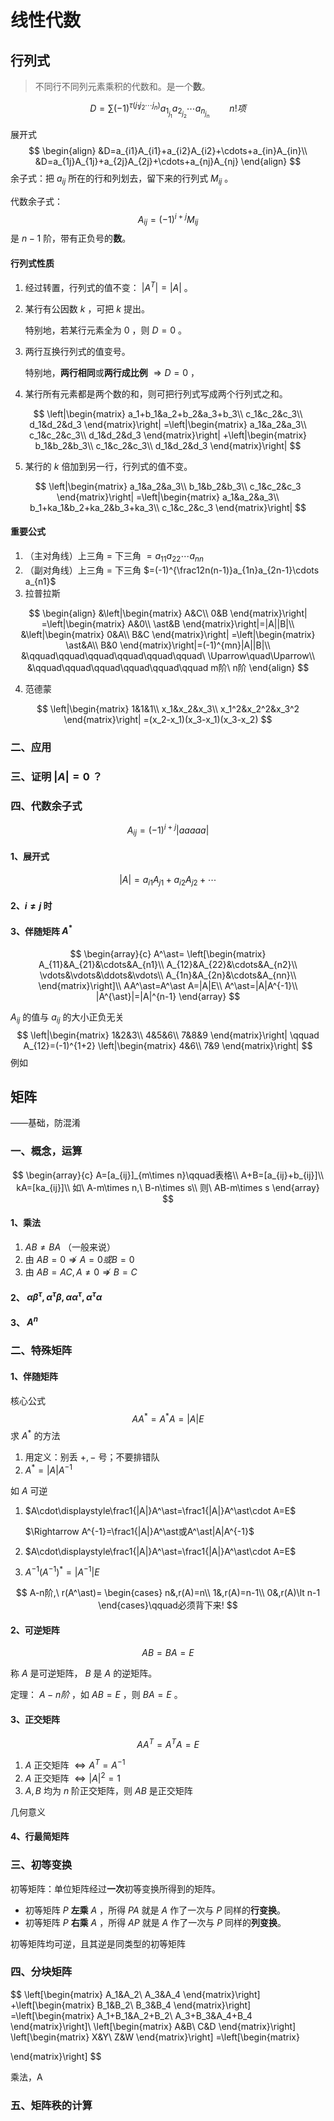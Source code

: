 # 线性代数

## 行列式

> 不同行不同列元素乘积的代数和。是一个**数**。

$$
D=\sum(-1)^{\tau(j_1j_2\cdots j_n)}a_{1_{j_1}}a_{2_{j_2}}\cdots a_{n_{j_n}}\qquad n!项
$$

展开式
$$
\begin{align}
&D=a_{i1}A_{i1}+a_{i2}A_{i2}+\cdots+a_{in}A_{in}\\
&D=a_{1j}A_{1j}+a_{2j}A_{2j}+\cdots+a_{nj}A_{nj}
\end{align}
$$
余子式：把 $a_{ij}$ 所在的行和列划去，留下来的行列式 $M_{ij}$ 。

代数余子式：
$$
A_{ij}=(-1)^{i+j}M_{ij}
$$
是 $n-1$ 阶，带有正负号的**数**。

#### 行列式性质

1. 经过转置，行列式的值不变： $|A^T|=|A|$ 。

2. 某行有公因数 $k$ ，可把 $k$ 提出。

   特别地，若某行元素全为 $0$ ，则 $D=0$ 。

3. 两行互换行列式的值变号。

   特别地，**两行相同**或**两行成比例** $\Rightarrow D=0$ ，

4. 某行所有元素都是两个数的和，则可把行列式写成两个行列式之和。

$$
\left|\begin{matrix}
a_1+b_1&a_2+b_2&a_3+b_3\\
c_1&c_2&c_3\\
d_1&d_2&d_3
\end{matrix}\right|
=\left|\begin{matrix}
a_1&a_2&a_3\\
c_1&c_2&c_3\\
d_1&d_2&d_3
\end{matrix}\right|
+\left|\begin{matrix}
b_1&b_2&b_3\\
c_1&c_2&c_3\\
d_1&d_2&d_3
\end{matrix}\right|
$$

5. 某行的 $k$ 倍加到另一行，行列式的值不变。

$$
\left|\begin{matrix}
a_1&a_2&a_3\\
b_1&b_2&b_3\\
c_1&c_2&c_3
\end{matrix}\right|
=\left|\begin{matrix}
a_1&a_2&a_3\\
b_1+ka_1&b_2+ka_2&b_3+ka_3\\
c_1&c_2&c_3
\end{matrix}\right|
$$

#### 重要公式

1. （主对角线）上三角 $=$ 下三角 $=a_{11}a_{22}\cdots a_{nn}$ 
2. （副对角线）上三角 $=$ 下三角 $=(-1)^{\frac12n(n-1)}a_{1n}a_{2n-1}\cdots a_{n1}$
3.  拉普拉斯

$$
\begin{align}
&\left|\begin{matrix}
A&C\\
0&B
\end{matrix}\right|
=\left|\begin{matrix}
A&0\\
\ast&B
\end{matrix}\right|=|A||B|\\
&\left|\begin{matrix}
0&A\\
B&C
\end{matrix}\right|
=\left|\begin{matrix}
\ast&A\\
B&0
\end{matrix}\right|=(-1)^{mn}|A||B|\\
&\qquad\qquad\qquad\qquad\qquad\qquad\ \Uparrow\quad\Uparrow\\
&\qquad\qquad\qquad\qquad\qquad\qquad m阶\ n阶
\end{align}
$$

4. 范德蒙

$$
\left|\begin{matrix}
1&1&1\\
x_1&x_2&x_3\\
x_1^2&x_2^2&x_3^2
\end{matrix}\right|
=(x_2-x_1)(x_3-x_1)(x_3-x_2)
$$

### 二、应用

### 三、证明 $|A|=0$ ？

### 四、代数余子式

$$
A_{ij}=(-1)^{i+j}|aaaaa|
$$

#### 1、展开式

$$
|A|=a_{i1}A_{j1}+a_{i2}A_{j2}+\cdots 
$$



#### 2、$i\neq j$ 时

#### 3、伴随矩阵 $A^\ast$ 

$$
\begin{array}{c}
A^\ast=
\left[\begin{matrix}
A_{11}&A_{21}&\cdots&A_{n1}\\
A_{12}&A_{22}&\cdots&A_{n2}\\
\vdots&\vdots&\ddots&\vdots\\
A_{1n}&A_{2n}&\cdots&A_{nn}\\
\end{matrix}\right]\\
AA^\ast=A^\ast A=|A|E\\
A^\ast=|A|A^{-1}\\
|A^{\ast}|=|A|^{n-1}
\end{array}
$$

$A_{ij}$ 的值与 $a_{ij}$ 的大小正负无关
$$
\left|\begin{matrix}
1&2&3\\
4&5&6\\
7&8&9
\end{matrix}\right|
\qquad A_{12}=(-1)^{1+2}
\left|\begin{matrix}
4&6\\
7&9
\end{matrix}\right|
$$
例如

## 矩阵

——基础，防混淆

### 一、概念，运算

$$
\begin{array}{c}
A=[a_{ij}]_{m\times n}\qquad表格\\
A+B=[a_{ij}+b_{ij}]\\
kA=[ka_{ij}]\\
如\ A-m\times n,\ B-n\times s\\
则\ AB-m\times s
\end{array}
$$

#### 1、乘法

1. $AB\neq BA$ （一般来说）
2. 由 $AB=0\not\Longrightarrow A=0或B=0$ 
3. 由 $AB=AC,A\neq0\not\Longrightarrow B=C$ 

#### 2、 $\alpha\beta^\tau,\alpha^\tau\beta,\alpha\alpha^\tau,\alpha^\tau\alpha$ 

#### 3、 $A^n$ 

### 二、特殊矩阵

#### 1、伴随矩阵

核心公式
$$
AA^\ast=A^\ast A=|A|E
$$
求 $A^\ast$ 的方法

1. 用定义：别丢 $+,-$ 号；不要排错队
2. $A^\ast=|A|A^{-1}$ 

如 $A$ 可逆

1. $A\cdot\displaystyle\frac1{|A|}A^\ast=\frac1{|A|}A^\ast\cdot A=E$ 

   $\Rightarrow A^{-1}=\frac1{|A|}A^\ast或A^\ast|A|A^{-1}$ 

2. $A\cdot\displaystyle\frac1{|A|}A^\ast=\frac1{|A|}A^\ast\cdot A=E$ 

3. $A^{-1}(A^{-1})^\ast=|A^{-1}|E$ 

$$
A-n阶,\ r(A^\ast)=
\begin{cases}
n&,r(A)=n\\
1&,r(A)=n-1\\
0&,r(A)\lt n-1
\end{cases}\qquad必须背下来!
$$

#### 2、可逆矩阵

$$
AB=BA=E
$$

称 $A$ 是可逆矩阵， $B$ 是 $A$ 的逆矩阵。

定理： $A-n阶$ ，如 $AB=E$ ，则 $BA=E$ 。

#### 3、正交矩阵

$$
AA^T=A^T A=E
$$

1. $A$ 正交矩阵 $\Longleftrightarrow A^T=A^{-1}$ 
2. $A$ 正交矩阵 $\Longleftrightarrow |A|^2=1$ 
3. $A,B$ 均为 $n$ 阶正交矩阵，则 $AB$ 是正交矩阵

几何意义

#### 4、行最简矩阵

### 三、初等变换

初等矩阵：单位矩阵经过**一次**初等变换所得到的矩阵。

* 初等矩阵 $P$ **左乘** $A$ ，所得 $PA$ 就是 $A$ 作了一次与 $P$ 同样的**行变换**。
* 初等矩阵 $P$ **右乘** $A$ ，所得 $AP$ 就是 $A$ 作了一次与 $P$ 同样的**列变换**。

初等矩阵均可逆，且其逆是同类型的初等矩阵

### 四、分块矩阵

$$
\left[\begin{matrix}
A_1&A_2\\
A_3&A_4
\end{matrix}\right]
+\left[\begin{matrix}
B_1&B_2\\
B_3&B_4
\end{matrix}\right]
=\left[\begin{matrix}
A_1+B_1&A_2+B_2\\
A_3+B_3&A_4+B_4
\end{matrix}\right]\\
\left[\begin{matrix}
A&B\\
C&D
\end{matrix}\right]
\left[\begin{matrix}
X&Y\\
Z&W
\end{matrix}\right]
=\left[\begin{matrix}

\end{matrix}\right]
$$



乘法，A

### 五、矩阵秩的计算